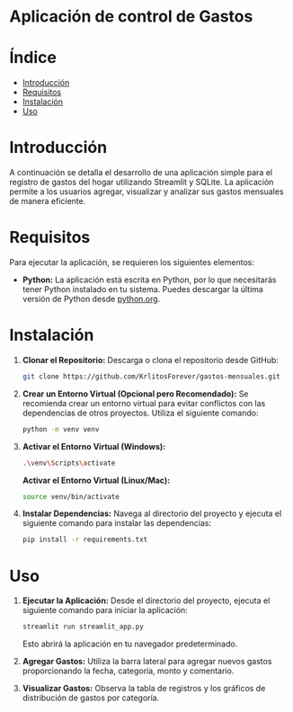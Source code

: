 # Aplicación de control de Gastos

# Índice
- [Introducción](#introducción)
- [Requisitos](#requisitos)
- [Instalación](#instalación)
- [Uso](#uso)


# Introducción

A continuación se detalla el desarrollo de una aplicación simple para el registro de gastos del hogar utilizando Streamlit y SQLite. La aplicación permite a los usuarios agregar, visualizar y analizar sus gastos mensuales de manera eficiente.

# Requisitos

Para ejecutar la aplicación, se requieren los siguientes elementos:

- **Python:** La aplicación está escrita en Python, por lo que necesitarás tener Python instalado en tu sistema. Puedes descargar la última versión de Python desde [python.org](https://www.python.org/downloads/).


# Instalación

1. **Clonar el Repositorio:**
   Descarga o clona el repositorio desde GitHub:

   ```bash
   git clone https://github.com/KrlitosForever/gastos-mensuales.git
   ```

2. **Crear un Entorno Virtual (Opcional pero Recomendado):**
   Se recomienda crear un entorno virtual para evitar conflictos con las dependencias de otros proyectos. Utiliza el siguiente comando:

   ```bash
   python -m venv venv
   ```

3. **Activar el Entorno Virtual (Windows):**
   ```bash
   .\venv\Scripts\activate
   ```

   **Activar el Entorno Virtual (Linux/Mac):**
   ```bash
   source venv/bin/activate
   ```

4. **Instalar Dependencias:**
   Navega al directorio del proyecto y ejecuta el siguiente comando para instalar las dependencias:

   ```bash
   pip install -r requirements.txt
   ```

# Uso

1. **Ejecutar la Aplicación:**
   Desde el directorio del proyecto, ejecuta el siguiente comando para iniciar la aplicación:

   ```bash
   streamlit run streamlit_app.py
   ```

   Esto abrirá la aplicación en tu navegador predeterminado.

2. **Agregar Gastos:**
   Utiliza la barra lateral para agregar nuevos gastos proporcionando la fecha, categoría, monto y comentario.

3. **Visualizar Gastos:**
   Observa la tabla de registros y los gráficos de distribución de gastos por categoría.

<script type="text/javascript" src="https://cdnjs.buymeacoffee.com/1.0.0/button.prod.min.js" data-name="bmc-button" data-slug="KrlitosForever" data-color="#FFDD00" data-emoji=""  data-font="Cookie" data-text="Buy me a coffee" data-outline-color="#000000" data-font-color="#000000" data-coffee-color="#ffffff" ></script>
